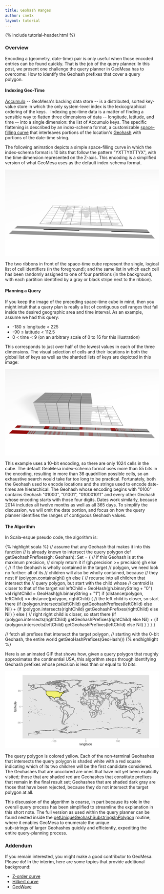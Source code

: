 ```yaml
---
title: Geohash Ranges
author: cne1x
layout: tutorial
---
```


{% include tutorial-header.html %}

### Overview

Encoding a (geometry, date-time) pair is only useful when those
encoded entries can be found quickly.  That is the job of the query
planner.  In this post, we present one challenge the query planner
in GeoMesa has to overcome:  How to identify the Geohash prefixes that
cover a query polygon.

#### Indexing Geo-Time

[Accumulo](http://accumulo.apache.org) -- GeoMesa's backing data store -- is a distributed,
sorted key-value store in which the only system-level index is the lexicographical ordering of the keys.  
Indexing geo-time data is a matter of finding a sensible way to flatten three dimensions
of data -- longitude, latitude, and time -- into a single dimension: the list of Accumulo keys.
The specific flattening is described by an index-schema format, a customizable 
[space-filling curve](http://en.wikipedia.org/wiki/Space-filling_curve)
that interleaves portions of the location's [Geohash](http://geohash.org)
with portions of the date-time string.  

The following animation depicts a simple space-filling curve in which the 
index-schema format is 10 bits that follow the pattern "YXTTYXTTYX", with the time
dimension represented on the Z-axis.  This encoding is a simplified version of
what GeoMesa uses as the default index-schema format.
 
[!["Animation of Covering Geohashes"](/img/tutorials/2014-08-05-geohash-substrings/sel-XXYYTT-11.png)](/img/tutorials/2014-08-05-geohash-substrings/progression.ogv)

The two ribbons in front of the space-time cube represent the single, logical list of cell
identifiers (in the foreground); and the same list in which each cell has been randomly 
assigned to one of four partitions (in the background, with each partition identified by a
gray or black stripe next to the ribbon).

#### Planning a Query

If you keep the image of the preceding space-time cube in mind, then you
might intuit that a query plan is really a list of contiguous cell ranges
that fall inside the desired geographic area and time interval.  As an
example, assume we had this query:

<ul>
  <li>-180 &le; longitude &lt; 225</li>
  <li>-90 &le; latitude &lt; 112.5</li>
  <li>0 &lt; time &lt; 9 (on an arbitrary scale of 0 to 16 for this illustration)</li>
</ul>

This corresponds to just over half of the lowest values in each of the 
three dimensions.  The visual selection of cells and their locations 
in both the global list of keys as well as the sharded lists of keys 
are depicted in this image: 

!["Animation of Covering Geohashes"](/img/tutorials/2014-08-05-geohash-substrings/sel-x4y4t8-11.png)

This example uses a 10-bit encoding, so there are only 1024 cells in the cube.
The default GeoMesa index-schema format uses more than 55 bits in the encoding,
resulting in more than 36 quadrillion possible cells, so an exhaustive search
would take far too long to be practical.  Fortunately, both the Geohash used 
to encode locations and the strings used to encode date-times are hierarchical:
The Geohash whose encoding begins with "0100" contains Geohash "01000", "01001",
"010001011" and every other Geohash whose encoding starts with those four 
digits.  Dates work similarly, because 2014 includes all twelve months as well
as all 365 days.  To simplify the discussion, we will omit the date portion, and
focus on how the query planner identifies the ranges of contiguous Geohash
values.

#### The Algorithm

In Scala-esque pseudo code, the algorithm is:

{% highlight scala %}
// assume that any Geohash that makes it into this function
// is already known to intersect the query polygon
def getGeohashPrefixes(gh: Geohash): Set = {
  // if this Geohash is at the maximum precision,
  // simply return it
  if (gh.precision >= precision) gh
  else {
    // if the Geohash is wholly contained in the target
    // polygon, we need look no further:  all of its 
    // children will also be wholly contained, because
    // they nest
    if (polygon.contains(gh)) gh
    else {
      // recurse into all children that intersect the
      // query polygon, but start with the child whose
      // centroid is closer to that of the target
      val leftChild = GeoHash(gh.binaryString + "0")
      val rightChild = GeoHash(gh.binaryString + "1")
      if (distance(polygon, leftChild) <= distance(polygon, rightChild) {
        // the left child is closer, so start there
        (if (polygon.intersects(leftChild) getGeohashPrefixes(leftChild) else Nil) +
        (if (polygon.intersects(rightChild) getGeohashPrefixes(rightChild) else Nil)
      } else {
        // right right child is closer, so start there
        (if (polygon.intersects(rightChild) getGeohashPrefixes(rightChild) else Nil) +
        (if (polygon.intersects(leftChild) getGeohashPrefixes(leftChild) else Nil)
      }
    }
  }
}

// fetch all prefixes that intersect the target polygon,
// starting with the 0-bit Geohash, the entire world
getGeoHashPrefixes(GeoHash())
{% endhighlight %}

Here is an animated GIF that shows how, given a query polygon that roughly
approximates the continential USA, this algorithm steps through identifying
Geohash prefixes whose precision is less than or equal to 10 bits:

!["Animation of Covering Geohashes"](/img/tutorials/2014-08-05-geohash-substrings/usa.gif)

The query polygon is colored yellow.  Each of the non-terminal Geohashes that intersects
the query polygon is shaded white with a red square indicating which of its
two children will be the first candidate considered.  The Geohashes that
are uncolored are ones that have not yet been explicitly visited; those that
are shaded red are Geohashes that constitute prefixes that remain in the 
final result set; Geohashes that are shaded dark gray are those that have
been rejected, because they do not intersect the target polygon at all.

This discussion of the algorithm is coarse, in part because
its role in the overall query process has been simplified to streamline
the explanation in this short note.  The full version as used within
the query planner can be found nested inside the 
[getUniqueGeohashSubstringsInPolygon](https://github.com/locationtech/geomesa/blob/accumulo1.5.x/1.x/geomesa-utils/src/main/scala/geomesa/utils/geohash/GeohashUtils.scala#L749)
routine, where it enables GeoMesa to enumerate the unique  
sub-strings of larger Geohashes quickly and efficiently,
expediting the entire query-planning process.

### Addendum

If you remain interested, you might make a good contributor to
GeoMesa.  Please do!  In the interim, here are some topics that provide
additional background:

* [Z-order curve](http://en.wikipedia.org/wiki/Z-order_curve)
* [Hilbert curve](http://en.wikipedia.org/wiki/Hilbert_curve)
* [GeoWave](https://github.com/ngageoint/geowave)
